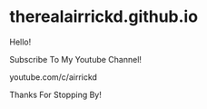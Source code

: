 # therealairrickd.github.io

Hello!

Subscribe To My Youtube Channel!

youtube.com/c/airrickd

Thanks For Stopping By!
